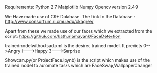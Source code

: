 Requirements:
Python 2.7
Matplotlib
Numpy
Opencv version 2.4.9


We Have made use of CK+ Database.
The Link to the Database :
http://www.consortium.ri.cmu.edu/ckagree/

Apart from these we made use of our faces which we extracted from the script:
https://github.com/kathuriamayank/FaceDetection

trainedmodelwithoutsad.xml is the desired trained model.
It predicts
0-->Angry
1--->Happy
3--->Surprise

Showcam.py(or ProjectFace.ipynb) is the script which makes use of the trained model to automate tasks which are FaceSwap,WallpaperChanger